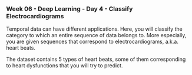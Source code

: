 ### Week 06 - Deep Learning - Day 4 - Classify Electrocardiograms

Temporal data can have different applications. Here, you will classify the category to which an entire sequence of data belongs to. More especially, you are given sequences that correspond to electrocardiograms, a.k.a. heart beats.

The dataset contains 5 types of heart beats, some of them corresponding to heart dysfunctions that you will try to predict.
